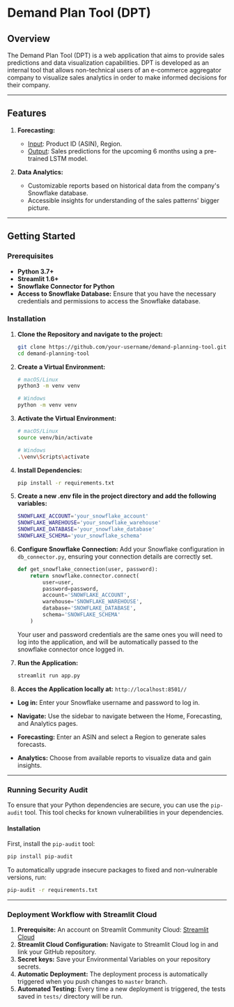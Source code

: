 # Demand Plan Tool (DPT)

## Overview
The Demand Plan Tool (DPT) is a web application that aims to provide sales predictions and data visualization capabilities. DPT is developed as an internal tool that allows non-technical users of an e-commerce aggregator company to visualize sales analytics in order to make informed decisions for their company.

---

## Features
1. **Forecasting:**
   - <u>Input</u>: Product ID (ASIN), Region.
   - <u>Output</u>: Sales predictions for the upcoming 6 months using a pre-trained LSTM model.
   
2. **Data Analytics:**
   - Customizable reports based on historical data from the company's Snowflake database.
   - Accessible insights for understanding of the sales patterns' bigger picture.

---

## Getting Started

### Prerequisites
- **Python 3.7+**
- **Streamlit 1.6+**
- **Snowflake Connector for Python**
- **Access to Snowflake Database:** Ensure that you have the necessary credentials and permissions to access the Snowflake database.

### Installation

1. **Clone the Repository and navigate to the project:**
    ```sh
    git clone https://github.com/your-username/demand-planning-tool.git
    cd demand-planning-tool
    ```
2. **Create a Virtual Environment:** 
   ```sh
   # macOS/Linux 
   python3 -m venv venv
   
   # Windows
   python -m venv venv
    ```
3. **Activate the Virtual Environment:**
   ```sh
   # macOS/Linux 
   source venv/bin/activate
   
   # Windows
   .\venv\Scripts\activate
    ```
3. **Install Dependencies:**
    ```sh
    pip install -r requirements.txt
    ```
3. **Create a new .env file in the project directory and add the following variables:**
    ```sh
    SNOWFLAKE_ACCOUNT='your_snowflake_account'
   SNOWFLAKE_WAREHOUSE='your_snowflake_warehouse'
   SNOWFLAKE_DATABASE='your_snowflake_database'
   SNOWFLAKE_SCHEMA='your_snowflake_schema'
    ```
   
4. **Configure Snowflake Connection:**
   Add your Snowflake configuration in `db_connector.py`, ensuring your connection details are correctly set.

    ```python
    def get_snowflake_connection(user, password):
        return snowflake.connector.connect(
            user=user,
            password=password,
            account='SNOWFLAKE_ACCOUNT',
            warehouse='SNOWFLAKE_WAREHOUSE',
            database='SNOWFLAKE_DATABASE',
            schema='SNOWFLAKE_SCHEMA'
        )
    ```
   Your user and password credentials are the same ones you will need to log into the application, and will be automatically passed to the snowflake connector once logged in.


4. **Run the Application:**
    ```sh
    streamlit run app.py
    ```
4. **Acces the Application locally at:** `http://localhost:8501//`


- **Log in:** Enter your Snowflake username and password to log in.

- **Navigate:** Use the sidebar to navigate between the Home, Forecasting, and Analytics pages.

- **Forecasting:** Enter an ASIN and select a Region to generate sales forecasts.

- **Analytics:** Choose from available reports to visualize data and gain insights.

---

### Running Security Audit

To ensure that your Python dependencies are secure, you can use the `pip-audit` tool. This tool checks for known vulnerabilities in your dependencies.

#### Installation

First, install the `pip-audit` tool:

```sh
pip install pip-audit
  ```

To automatically upgrade insecure packages to fixed and non-vulnerable versions, run:
```sh
pip-audit -r requirements.txt
  ```

---
### Deployment Workflow with Streamlit Cloud

1. **Prerequisite:** An account on Streamlit Community Cloud: [Streamlit Cloud](https://share.streamlit.io/)
2. **Streamlit Cloud Configuration:** Navigate to Streamlit Cloud log in and link your GitHub repository.
3. **Secret keys:** Save your Environmental Variables on your repository secrets.
4. **Automatic Deployment:** The deployment process is automatically triggered when you push changes to `master` branch.
5. **Automated Testing:** Every time a new deployment is triggered, the tests saved in `tests/` directory will be run.

